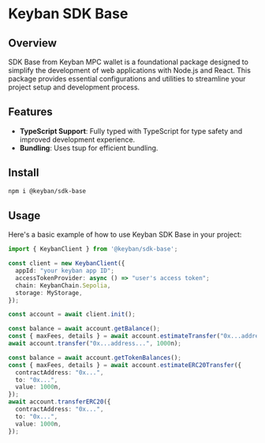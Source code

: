 # Keyban SDK Base

## Overview

SDK Base from Keyban MPC wallet is a foundational package designed to simplify the development of web applications with Node.js and React.
This package provides essential configurations and utilities to streamline your project setup and development process.

## Features

- **TypeScript Support**: Fully typed with TypeScript for type safety and improved development experience.
- **Bundling**: Uses tsup for efficient bundling.

## Install

```sh
npm i @keyban/sdk-base
```

## Usage

Here's a basic example of how to use Keyban SDK Base in your project:

```ts
import { KeybanClient } from '@keyban/sdk-base';

const client = new KeybanClient({
  appId: "your keyban app ID";
  accessTokenProvider: async () => "user's access token";
  chain: KeybanChain.Sepolia,
  storage: MyStorage,
});

const account = await client.init();

const balance = await account.getBalance();
const { maxFees, details } = await account.estimateTransfer("0x...address..");
await account.transfer("0x...address...", 1000n);

const balance = await account.getTokenBalances();
const { maxFees, details } = await account.estimateERC20Transfer({
  contractAddress: "0x...",
  to: "0x...",
  value: 1000n,
});
await account.transferERC20({
  contractAddress: "0x...",
  to: "0x...",
  value: 1000n,
});
```
